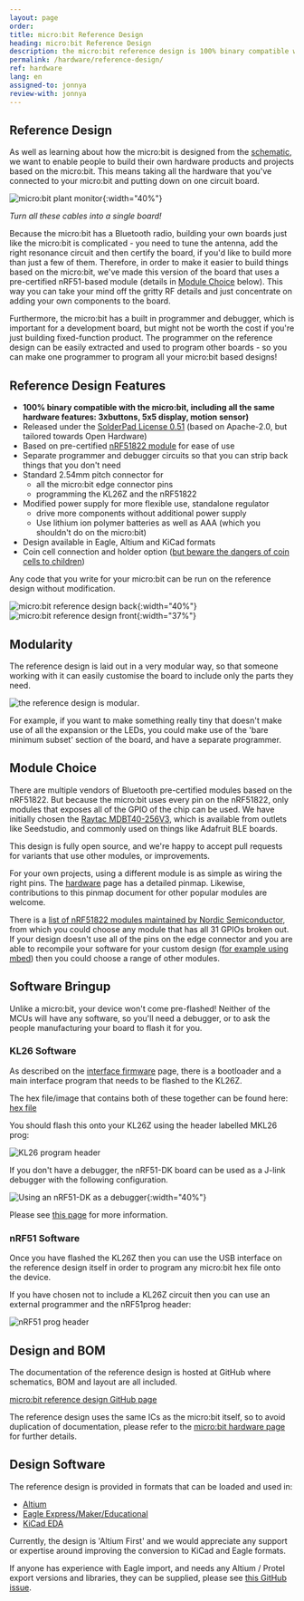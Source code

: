 ```yaml
---
layout: page
order:
title: micro:bit Reference Design
heading: micro:bit Reference Design
description: the micro:bit reference design is 100% binary compatible with the micro:bit but based on an nRF51 module instead of the chip directly on the board - this means you don't need to worry about antenna tuning or radio compliance when you make your own micro:bit derived design.
permalink: /hardware/reference-design/
ref: hardware
lang: en
assigned-to: jonnya
review-with: jonnya
---
```


## Reference Design

As well as learning about how the micro:bit is designed from the [schematic](../../hardware/schematic/),
we want to enable people to build their own hardware products and projects based
on the micro:bit. This means taking all the hardware that you've connected
to your micro:bit and putting down on one circuit board.

![micro:bit plant monitor](/docs/hardware/assets/referencedesign-57055.png){:width="40%"}

*Turn all these cables into a single board!*

Because the micro:bit has a Bluetooth radio, building your own boards just like
the micro:bit is complicated - you need to tune the antenna, add the right
resonance circuit and then certify the board, if you'd like to build more than
just a few of them. Therefore, in order to make it easier to build things based
on the micro:bit, we've made this version of the board that uses a pre-certified nRF51-based
module (details in [Module Choice](#module-choice) below). This way you can take your mind off the gritty RF details and just concentrate on adding your own components to the board.

Furthermore, the micro:bit has a built in programmer and debugger, which is
important for a development board, but might not be worth the cost if you're
just building fixed-function product. The programmer on the reference design
can be easily extracted and used to program other boards - so you can make one
programmer to program all your micro:bit based designs!

## Reference Design Features

* **100% binary compatible with the micro:bit, including all the same hardware
features: 3xbuttons, 5x5 display, motion sensor)**
* Released under the [SolderPad License 0.51](http://solderpad.org/licenses/SHL-0.51/) (based on Apache-2.0, but tailored
  towards Open Hardware)
* Based on pre-certified [nRF51822 module](#module-choice) for ease of use
* Separate programmer and debugger circuits so that you can strip back
things that you don't need
* Standard 2.54mm pitch connector for
  * all the micro:bit edge connector pins
  * programming the KL26Z and the nRF51822
* Modified power supply for more flexible use, standalone regulator
  * drive more components without additional power supply
  * Use lithium ion polymer batteries as well as AAA (which you shouldn't do
  on the micro:bit)
* Design available in Eagle, Altium and KiCad formats
* Coin cell connection and holder option ([but beware the dangers of coin cells to children](http://www.bbc.co.uk/news/health-37410343))

Any code that you write for your micro:bit can be run on the reference design
without modification.

![micro:bit reference design back](/docs/hardware/assets/referencedesign-76a11.png){:width="40%"}
![micro:bit reference design front](/docs/hardware/assets/referencedesign-2988d.png){:width="37%"}

## Modularity

The reference design is laid out in a very modular way, so that someone working
with it can easily customise the board to include only the parts they need.

![the reference design is modular](/docs/hardware/assets/referencedesign-9cfb5.png).

For example, if you want to make something really tiny that doesn't make use
of all the expansion or the LEDs, you could make use of the 'bare minimum subset'
section of the board, and have a separate programmer.

## Module Choice

There are multiple vendors of Bluetooth pre-certified modules based on the nRF51822. But because the micro:bit uses every pin on the nRF51822, only modules that exposes all of the GPIO of the chip can be used. We have initially chosen the [Raytac MDBT40-256V3](http://www.raytac.com/product/ins.php?index_id=63), which is available from outlets like
Seedstudio, and commonly used on things like Adafruit BLE boards.

This design is fully open source, and we're happy to accept pull requests for
variants that use other modules, or improvements.

For your own projects, using a different module is as simple as wiring the right
pins. The [hardware](../../hardware/) page has a detailed pinmap. Likewise,
contributions to this pinmap document for other popular modules are welcome.

There is a [list of nRF51822 modules maintained by Nordic Semiconductor](https://www.nordicsemi.com/eng/Products/3rd-Party-Bluetooth-low-energy-Modules),
from which you could choose any module that has all 31 GPIOs broken out. If your
design doesn't use all of the pins on the edge connector and you are able to
recompile your software for your custom design ([for example using mbed](/software/runtime/))
then you could choose a range of other modules.

## Software Bringup

Unlike a micro:bit, your device won't come pre-flashed! Neither of the MCUs will
have any software, so you'll need a debugger, or to ask the people manufacturing
your board to flash it for you.

### KL26 Software

As described on the [interface firmware](/software/daplink-interface) page, there is
a bootloader and a main interface program that needs to be flashed to the KL26Z.

The hex file/image that contains both of these together can be found
here: [hex file](/docs/hardware/assets/kl26z_bl_if_BL0233_IF0234.hex.zip)

You should flash this onto your KL26Z using the header labelled MKL26 prog:

![KL26 program header](/docs/hardware/assets/referencedesign-7eaaa.png)

If you don't have a debugger, the nRF51-DK board can be used as a J-link
debugger with the following configuration.

![Using an nRF51-DK as a debugger](/docs/hardware/assets/referencedesign-609b1.png){:width="40%"}

Please see [this page](https://developer.mbed.org/users/MarceloSalazar/notebook/programming-a-minibeacon-bluetooth-module-nordic-n/) for more information.

### nRF51 Software

Once you have flashed the KL26Z then you can use the USB interface on the
reference design itself in order to program any micro:bit hex file onto the
device.

If you have chosen not to include a KL26Z circuit then you can use an external
programmer and the nRF51prog header:

![nRF51 prog header](/docs/hardware/assets/referencedesign-d1599.png)

## Design and BOM

The documentation of the reference design is hosted at GitHub where schematics, BOM and layout are all included.

[micro:bit reference design GitHub page](https://github.com/microbit-foundation/microbit-reference-design)

The reference design uses the same ICs as the micro:bit itself, so to avoid
duplication of documentation, please refer to the [micro:bit hardware page](../../hardware/) for further details.

## Design Software

The reference design is provided in formats that can be loaded and used in:

* [Altium](http://www.altium.com/)
* [Eagle Express/Maker/Educational](http://cadsoft.io/pricing/)
* [KiCad EDA](http://kicad-pcb.org/)

Currently, the design is 'Altium First' and we would appreciate any support or
expertise around improving the conversion to KiCad and Eagle formats.

If anyone has experience with Eagle import, and needs any Altium / Protel export versions and libraries, they can be supplied, please see [this GitHub issue](https://github.com/microbit-foundation/microbit-reference-design/issues/1).
